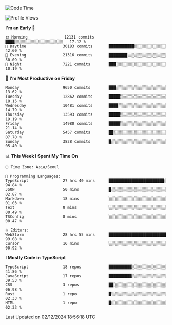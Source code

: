 <!--START_SECTION:waka-->
![Code Time](http://img.shields.io/badge/Code%20Time-6%2C970%20hrs%2023%20mins-blue)

![Profile Views](http://img.shields.io/badge/Profile%20Views-0-blue)

**I'm an Early 🐤** 

```text
🌞 Morning                12131 commits       ████░░░░░░░░░░░░░░░░░░░░░   17.12 % 
🌆 Daytime                30183 commits       ███████████░░░░░░░░░░░░░░   42.60 % 
🌃 Evening                21316 commits       ████████░░░░░░░░░░░░░░░░░   30.09 % 
🌙 Night                  7221 commits        ███░░░░░░░░░░░░░░░░░░░░░░   10.19 % 
```
📅 **I'm Most Productive on Friday** 

```text
Monday                   9650 commits        ███░░░░░░░░░░░░░░░░░░░░░░   13.62 % 
Tuesday                  12862 commits       █████░░░░░░░░░░░░░░░░░░░░   18.15 % 
Wednesday                10481 commits       ████░░░░░░░░░░░░░░░░░░░░░   14.79 % 
Thursday                 13593 commits       █████░░░░░░░░░░░░░░░░░░░░   19.19 % 
Friday                   14980 commits       █████░░░░░░░░░░░░░░░░░░░░   21.14 % 
Saturday                 5457 commits        ██░░░░░░░░░░░░░░░░░░░░░░░   07.70 % 
Sunday                   3828 commits        █░░░░░░░░░░░░░░░░░░░░░░░░   05.40 % 
```


📊 **This Week I Spent My Time On** 

```text
🕑︎ Time Zone: Asia/Seoul

💬 Programming Languages: 
TypeScript               27 hrs 40 mins      ████████████████████████░   94.84 % 
JSON                     50 mins             █░░░░░░░░░░░░░░░░░░░░░░░░   02.87 % 
Markdown                 18 mins             ░░░░░░░░░░░░░░░░░░░░░░░░░   01.03 % 
Text                     8 mins              ░░░░░░░░░░░░░░░░░░░░░░░░░   00.49 % 
TSConfig                 8 mins              ░░░░░░░░░░░░░░░░░░░░░░░░░   00.47 % 

🔥 Editors: 
WebStorm                 28 hrs 55 mins      █████████████████████████   99.08 % 
Cursor                   16 mins             ░░░░░░░░░░░░░░░░░░░░░░░░░   00.92 % 
```

**I Mostly Code in TypeScript** 

```text
TypeScript               18 repos            ██████████░░░░░░░░░░░░░░░   41.86 % 
JavaScript               17 repos            ██████████░░░░░░░░░░░░░░░   39.53 % 
CSS                      3 repos             ██░░░░░░░░░░░░░░░░░░░░░░░   06.98 % 
Rust                     1 repo              █░░░░░░░░░░░░░░░░░░░░░░░░   02.33 % 
HTML                     1 repo              █░░░░░░░░░░░░░░░░░░░░░░░░   02.33 % 
```




 Last Updated on 02/12/2024 18:56:18 UTC
<!--END_SECTION:waka-->
